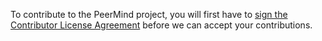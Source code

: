 To contribute to the PeerMind project, you will first have to
[sign the Contributor License Agreement](https://www.clahub.com/agreements/peer/mind)
before we can accept your contributions.
